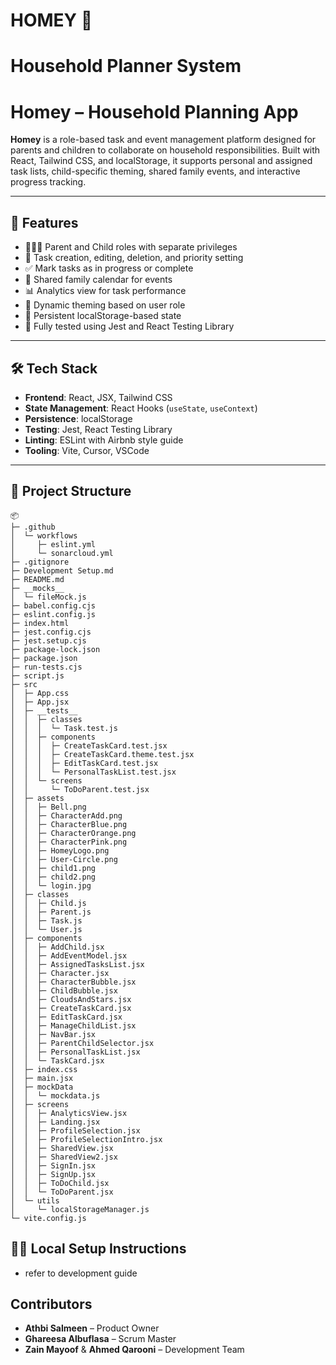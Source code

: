 
# HOMEY 🏡 
# Household Planner System

# Homey – Household Planning App

**Homey** is a role-based task and event management platform designed for parents and children to collaborate on household responsibilities. Built with React, Tailwind CSS, and localStorage, it supports personal and assigned task lists, child-specific theming, shared family events, and interactive progress tracking.

---

## 🚀 Features

- 👨‍👩‍👧 Parent and Child roles with separate privileges
- 📝 Task creation, editing, deletion, and priority setting
- ✅ Mark tasks as in progress or complete
- 📅 Shared family calendar for events
- 📊 Analytics view for task performance
- 🎨 Dynamic theming based on user role
- 💾 Persistent localStorage-based state
- 🧪 Fully tested using Jest and React Testing Library

---

## 🛠️ Tech Stack

- **Frontend**: React, JSX, Tailwind CSS
- **State Management**: React Hooks (`useState`, `useContext`)
- **Persistence**: localStorage
- **Testing**: Jest, React Testing Library
- **Linting**: ESLint with Airbnb style guide
- **Tooling**: Vite, Cursor, VSCode

---

## 📁 Project Structure
```
📦 
├─ .github
│  └─ workflows
│     ├─ eslint.yml
│     └─ sonarcloud.yml
├─ .gitignore
├─ Development Setup.md
├─ README.md
├─ __mocks__
│  └─ fileMock.js
├─ babel.config.cjs
├─ eslint.config.js
├─ index.html
├─ jest.config.cjs
├─ jest.setup.cjs
├─ package-lock.json
├─ package.json
├─ run-tests.cjs
├─ script.js
├─ src
│  ├─ App.css
│  ├─ App.jsx
│  ├─ __tests__
│  │  ├─ classes
│  │  │  └─ Task.test.js
│  │  ├─ components
│  │  │  ├─ CreateTaskCard.test.jsx
│  │  │  ├─ CreateTaskCard.theme.test.jsx
│  │  │  ├─ EditTaskCard.test.jsx
│  │  │  └─ PersonalTaskList.test.jsx
│  │  └─ screens
│  │     └─ ToDoParent.test.jsx
│  ├─ assets
│  │  ├─ Bell.png
│  │  ├─ CharacterAdd.png
│  │  ├─ CharacterBlue.png
│  │  ├─ CharacterOrange.png
│  │  ├─ CharacterPink.png
│  │  ├─ HomeyLogo.png
│  │  ├─ User-Circle.png
│  │  ├─ child1.png
│  │  ├─ child2.png
│  │  └─ login.jpg
│  ├─ classes
│  │  ├─ Child.js
│  │  ├─ Parent.js
│  │  ├─ Task.js
│  │  └─ User.js
│  ├─ components
│  │  ├─ AddChild.jsx
│  │  ├─ AddEventModel.jsx
│  │  ├─ AssignedTasksList.jsx
│  │  ├─ Character.jsx
│  │  ├─ CharacterBubble.jsx
│  │  ├─ ChildBubble.jsx
│  │  ├─ CloudsAndStars.jsx
│  │  ├─ CreateTaskCard.jsx
│  │  ├─ EditTaskCard.jsx
│  │  ├─ ManageChildList.jsx
│  │  ├─ NavBar.jsx
│  │  ├─ ParentChildSelector.jsx
│  │  ├─ PersonalTaskList.jsx
│  │  └─ TaskCard.jsx
│  ├─ index.css
│  ├─ main.jsx
│  ├─ mockData
│  │  └─ mockdata.js
│  ├─ screens
│  │  ├─ AnalyticsView.jsx
│  │  ├─ Landing.jsx
│  │  ├─ ProfileSelection.jsx
│  │  ├─ ProfileSelectionIntro.jsx
│  │  ├─ SharedView.jsx
│  │  ├─ SharedView2.jsx
│  │  ├─ SignIn.jsx
│  │  ├─ SignUp.jsx
│  │  ├─ ToDoChild.jsx
│  │  └─ ToDoParent.jsx
│  └─ utils
│     └─ localStorageManager.js
└─ vite.config.js
```
## 🧑‍💻 Local Setup Instructions
- refer to development guide
  
## Contributors
- **Athbi Salmeen** – Product Owner  
- **Ghareesa Albuflasa** – Scrum Master
- **Zain Mayoof** & **Ahmed Qarooni** – Development Team   
```
